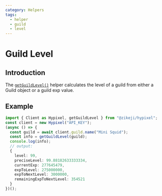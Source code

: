 ```yaml
---
category: Helpers
tags:
  - helper
  - guild
  - level
---
```

# Guild Level

## Introduction

The [<code class="language-javascript"><span class="token function">getGuildLevel</span><span class="token punctuation">(</span><span class="token punctuation">)</span></code>](/ts-api/#getguildlevel) helper calculates the level of a guild from either a Guild object or a guild exp value.

## Example

```typescript
import { Client as Hypixel, getGuildLevel } from "@zikeji/hypixel";
const client = new Hypixel("API_KEY");
(async () => {
  const guild = await client.guild.name("Mini Squid");
  const info = getGuildLevel(guild);
  console.log(info);
  // output:
  {
    level: 99,
    preciseLevel: 99.88182633333334,
    currentExp: 277645479,
    expToLevel: 275000000,
    expToNextLevel: 3000000,
    remainingExpToNextLevel: 354521
  }
})();
```